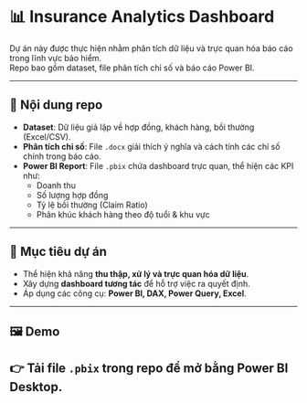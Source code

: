 # 📊 Insurance Analytics Dashboard

Dự án này được thực hiện nhằm phân tích dữ liệu và trực quan hóa báo cáo trong lĩnh vực bảo hiểm.  
Repo bao gồm dataset, file phân tích chỉ số và báo cáo Power BI.

---

## 📁 Nội dung repo

- **Dataset**: Dữ liệu giả lập về hợp đồng, khách hàng, bồi thường (Excel/CSV).  
- **Phân tích chỉ số**: File `.docx` giải thích ý nghĩa và cách tính các chỉ số chính trong báo cáo.  
- **Power BI Report**: File `.pbix` chứa dashboard trực quan, thể hiện các KPI như:
  - Doanh thu
  - Số lượng hợp đồng
  - Tỷ lệ bồi thường (Claim Ratio)
  - Phân khúc khách hàng theo độ tuổi & khu vực

---

## 🚀 Mục tiêu dự án
- Thể hiện khả năng **thu thập, xử lý và trực quan hóa dữ liệu**.  
- Xây dựng **dashboard tương tác** để hỗ trợ việc ra quyết định.  
- Áp dụng các công cụ: **Power BI, DAX, Power Query, Excel**.  

---

## 🖼️ Demo
👉 Tải file `.pbix` trong repo để mở bằng Power BI Desktop.  
---

